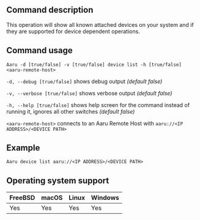 ## Command description
This operation will show all known attached devices on your system and if they are supported for device dependent operations.

## Command usage
```Aaru -d [true/false] -v [true/false] device list -h [true/false] <aaru-remote-host>```

```-d, --debug [true/false]``` shows debug output *(default false)*

```-v, --verbose [true/false]``` shows verbose output *(default false)*

```-h, --help [true/false]``` shows help screen for the command instead of running it, ignores all other switches *(default false)*

```<aaru-remote-host>``` connects to an Aaru Remote Host with ```aaru://<IP ADDRESS>/<DEVICE PATH>```

## Example
```Aaru device list aaru://<IP ADDRESS>/<DEVICE PATH>```

## Operating system support

|FreeBSD|macOS|Linux|Windows|
|---|---|---|---|
|Yes|Yes|Yes|Yes|